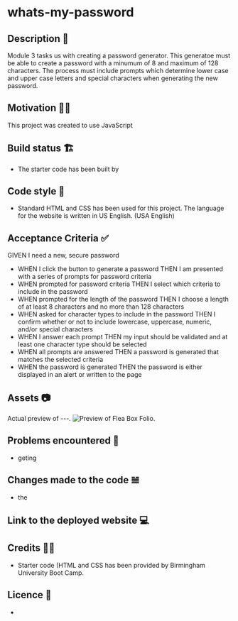 # whats-my-password

## Description 📜
Module 3 tasks us with creating a password generator. This generatoe must be able to create a password with a minumum of 8 and maximum of 128 characters. The process must include prompts which determine lower case and upper case letters and special characters when generating the new password. 

## Motivation 💪🏻
This project was created to use JavaScript 

## Build status 🏗
* The starter code has been built by 

## Code style 🔐
* Standard HTML and CSS has been used for this project. 
The language for the website is written in US English. (USA English)

## Acceptance Criteria ✅
GIVEN I need a new, secure password
* WHEN I click the button to generate a password
THEN I am presented with a series of prompts for password criteria
* WHEN prompted for password criteria
THEN I select which criteria to include in the password
* WHEN prompted for the length of the password
THEN I choose a length of at least 8 characters and no more than 128 characters
* WHEN asked for character types to include in the password
THEN I confirm whether or not to include lowercase, uppercase, numeric, and/or special characters
* WHEN I answer each prompt
THEN my input should be validated and at least one character type should be selected
* WHEN all prompts are answered
THEN a password is generated that matches the selected criteria
* WHEN the password is generated
THEN the password is either displayed in an alert or written to the page

## Assets 📷
Actual preview of ---. 
![Preview of Flea Box Folio.]()

## Problems encountered 🤯
* geting 

## Changes made to the code 𝌡
* the 

## Link to the deployed website 💻

## Credits 💃🏻
* Starter code (HTML and CSS has been provided by Birmingham University Boot Camp. 

## Licence 🪪
* 